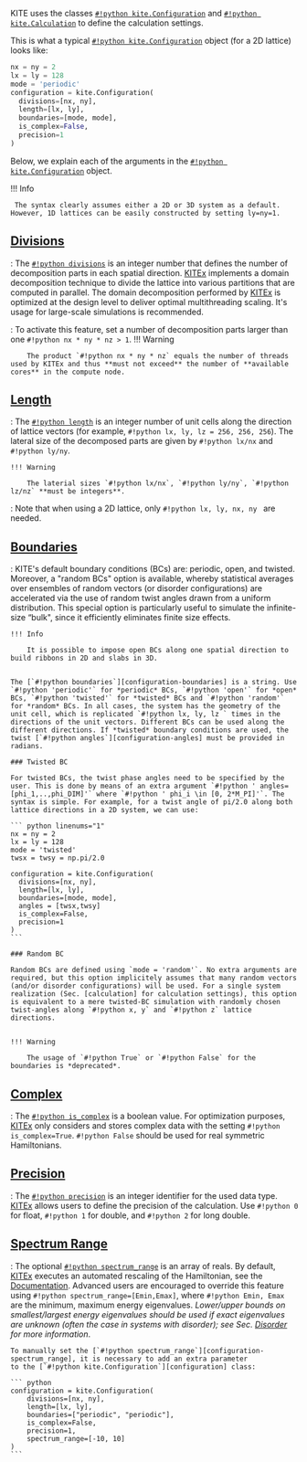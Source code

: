 KITE uses the classes [`#!python kite.Configuration`][configuration] and [`#!python kite.Calculation`][calculation] to define the calculation settings.

This is what a typical [`#!python kite.Configuration`][configuration] object (for a 2D lattice) looks like:

``` python linenums="1"
nx = ny = 2
lx = ly = 128
mode = 'periodic'
configuration = kite.Configuration(
  divisions=[nx, ny],
  length=[lx, ly],
  boundaries=[mode, mode],
  is_complex=False,
  precision=1 
)
```
Below, we explain each of the arguments in the [`#!python kite.Configuration`][configuration] object.

!!! Info

     The syntax clearly assumes either a 2D or 3D system as a default. However, 1D lattices can be easily constructed by setting ly=ny=1.

## [Divisions][configuration-divisions]
: The [`#!python divisions`][configuration-divisions] is an integer number that defines the number of decomposition parts in each spatial direction.
  [KITEx][kitex] implements a domain decomposition technique to divide the lattice into various partitions that are computed in parallel.
  The domain decomposition performed by [KITEx][kitex] is optimized at the design level to deliver optimal multithreading scaling. It's usage for large-scale simulations is recommended.
  
: To activate this feature, set a number of decomposition parts larger than one `#!python nx * ny * nz > 1`.
    !!! Warning
    
        The product `#!python nx * ny * nz` equals the number of threads used by KITEx and thus **must not exceed** the number of **available cores** in the compute node.

## [Length][configuration-length]
: The [`#!python length`][configuration-length] is an integer number of unit cells along the direction of lattice vectors (for example, `#!python lx, ly, lz = 256, 256, 256`). 
  The lateral size of the decomposed parts are given by `#!python lx/nx` and `#!python ly/ny`.

    !!! Warning
    
        The laterial sizes `#!python lx/nx`, `#!python ly/ny`, `#!python lz/nz` **must be integers**.
          
: Note that when using a 2D lattice, only `#!python lx, ly, nx, ny ` are needed.

## [Boundaries][configuration-boundaries]
:  KITE's default boundary conditions (BCs) are: periodic, open, and twisted. Moreover, a "random BCs" option is available, whereby statistical averages over ensembles of random vectors (or disorder configurations) are accelerated via the use of random twist angles drawn from a uniform distribution. This special option is particularly useful to simulate the infinite-size “bulk", since it efficiently eliminates finite size effects.  


    !!! Info
        
        It is possible to impose open BCs along one spatial direction to build ribbons in 2D and slabs in 3D. 
    
    
    The [`#!python boundaries`][configuration-boundaries] is a string. Use `#!python 'periodic'` for *periodic* BCs, `#!python 'open'` for *open* BCs, `#!python 'twisted'` for *twisted* BCs and `#!python 'random'` for *random* BCs. In all cases, the system has the geometry of the unit cell, which is replicated `#!python lx, ly, lz ` times in the directions of the unit vectors. Different BCs can be used along the different directions. If *twisted* boundary conditions are used, the twist [`#!python angles`][configuration-angles] must be provided in radians.
    
    ### Twisted BC

    For twisted BCs, the twist phase angles need to be specified by the user. This is done by means of an extra argument `#!python ' angles=[phi_1,..,phi_DIM]'` where `#!python ' phi_i \in [0, 2*M_PI]'`. The syntax is simple. For example, for a twist angle of pi/2.0 along both lattice directions in a 2D system, we can use: 
    
    ``` python linenums="1"
    nx = ny = 2
    lx = ly = 128
    mode = 'twisted'
    twsx = twsy = np.pi/2.0 
    
    configuration = kite.Configuration(
      divisions=[nx, ny],
      length=[lx, ly],
      boundaries=[mode, mode],
      angles = [twsx,twsy]
      is_complex=False,
      precision=1 
    )
    ```

    ### Random BC

    Random BCs are defined using `mode = 'random'`. No extra arguments are required, but this option implicitely assumes that many random vectors (and/or disorder configurations) will be used. For a single system realization (Sec. [calculation] for calculation settings), this option is equivalent to a mere twisted-BC simulation with randomly chosen twist-angles along `#!python x, y` and `#!python z` lattice directions.


    !!! Warning
    
        The usage of `#!python True` or `#!python False` for the boundaries is *deprecated*.

## [Complex][configuration-is_complex]
: The [`#!python is_complex`][configuration-is_complex] is a boolean value.
  For optimization purposes, [KITEx][kitex] only considers and stores complex data with the setting `#!python is_complex=True`.
  `#!python False` should be used for real symmetric Hamiltonians.


## [Precision][configuration-precision]
: The [`#!python precision`][configuration-precision] is an integer identifier for the used data type.
  [KITEx][kitex] allows users to define the precision of the calculation.
  Use `#!python 0` for float, `#!python 1` for double, and `#!python 2` for long double.

## [Spectrum Range][configuration-spectrum_range]
: The optional [`#!python spectrum_range`][configuration-spectrum_range] is an array of reals.
  By default, [KITEx][kitex] executes an automated rescaling of the Hamiltonian, see the [Documentation][documentation].
  Advanced users are encouraged to override this feature using `#!python spectrum_range=[Emin,Emax]`, where `#!python Emin, Emax` are the minimum, maximum energy eigenvalues. _Lower/upper bounds on smallest/largest energy eigenvalues should be used if exact eigenvalues are unknown_ _(often the case in systems with disorder); see Sec. [Disorder] for more information_. 


    To manually set the [`#!python spectrum_range`][configuration-spectrum_range], it is necessary to add an extra parameter
    to the [`#!python kite.Configuration`][configuration] class:
    
    ``` python
    configuration = kite.Configuration(
        divisions=[nx, ny],
        length=[lx, ly],
        boundaries=["periodic", "periodic"],
        is_complex=False,
        precision=1,
        spectrum_range=[-10, 10]
    )
    ```

[HDF5]: https://www.hdfgroup.org
[pybinding]: https://docs.pybinding.site/en/stable
[lattice]: https://docs.pybinding.site/en/stable/_api/pybinding.Lattice.html
[documentation]: ../documentation/index.md
[tightbinding]: ../documentation/tight_binding.md

[lattice-tutorial]: tb_model.md

[kitepython]: ../api/kite.md
[kitex]: ../api/kitex.md
[kitetools]: ../api/kite-tools.md

[calculation]: index.md
[DOS]: index.md
[conductivity]: index.md
[modifications]: index.md
[Disorder]: disorder.md 
[Examples]: examples/graphene.md

[configuration]: ../api/kite.md#configuration
[configuration-divisions]: ../api/kite.md#configuration-divisions
[configuration-length]: ../api/kite.md#configuration-length
[configuration-boundaries]: ../api/kite.md#configuration-boundaries
[configuration-is_complex]: ../api/kite.md#configuration-is_complex
[configuration-precision]: ../api/kite.md#configuration-precision
[configuration-spectrum_range]: ../api/kite.md#configuration-spectrum_range
[configuration-angles]: ../api/kite.md#configuration-angles
[configuration-custom_local]: ../api/kite.md#configuration-custom_local
[configuration-custom_local_print]: ../api/kite.md#configuration-custom_local_print
[calculation]: ../api/kite.md#calculation
